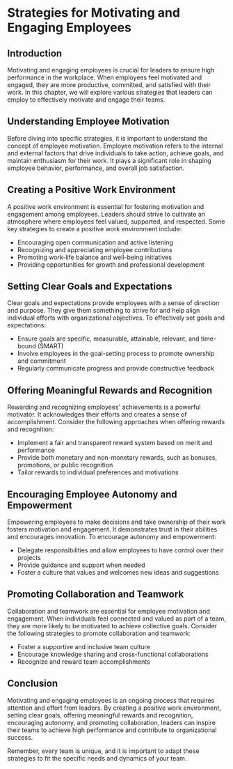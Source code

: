 Strategies for Motivating and Engaging Employees
==============================================================================================

Introduction
------------

Motivating and engaging employees is crucial for leaders to ensure high performance in the workplace. When employees feel motivated and engaged, they are more productive, committed, and satisfied with their work. In this chapter, we will explore various strategies that leaders can employ to effectively motivate and engage their teams.

Understanding Employee Motivation
---------------------------------

Before diving into specific strategies, it is important to understand the concept of employee motivation. Employee motivation refers to the internal and external factors that drive individuals to take action, achieve goals, and maintain enthusiasm for their work. It plays a significant role in shaping employee behavior, performance, and overall job satisfaction.

Creating a Positive Work Environment
------------------------------------

A positive work environment is essential for fostering motivation and engagement among employees. Leaders should strive to cultivate an atmosphere where employees feel valued, supported, and respected. Some key strategies to create a positive work environment include:

* Encouraging open communication and active listening
* Recognizing and appreciating employee contributions
* Promoting work-life balance and well-being initiatives
* Providing opportunities for growth and professional development

Setting Clear Goals and Expectations
------------------------------------

Clear goals and expectations provide employees with a sense of direction and purpose. They give them something to strive for and help align individual efforts with organizational objectives. To effectively set goals and expectations:

* Ensure goals are specific, measurable, attainable, relevant, and time-bound (SMART)
* Involve employees in the goal-setting process to promote ownership and commitment
* Regularly communicate progress and provide constructive feedback

Offering Meaningful Rewards and Recognition
-------------------------------------------

Rewarding and recognizing employees' achievements is a powerful motivator. It acknowledges their efforts and creates a sense of accomplishment. Consider the following approaches when offering rewards and recognition:

* Implement a fair and transparent reward system based on merit and performance
* Provide both monetary and non-monetary rewards, such as bonuses, promotions, or public recognition
* Tailor rewards to individual preferences and motivations

Encouraging Employee Autonomy and Empowerment
---------------------------------------------

Empowering employees to make decisions and take ownership of their work fosters motivation and engagement. It demonstrates trust in their abilities and encourages innovation. To encourage autonomy and empowerment:

* Delegate responsibilities and allow employees to have control over their projects
* Provide guidance and support when needed
* Foster a culture that values and welcomes new ideas and suggestions

Promoting Collaboration and Teamwork
------------------------------------

Collaboration and teamwork are essential for employee motivation and engagement. When individuals feel connected and valued as part of a team, they are more likely to be motivated to achieve collective goals. Consider the following strategies to promote collaboration and teamwork:

* Foster a supportive and inclusive team culture
* Encourage knowledge sharing and cross-functional collaborations
* Recognize and reward team accomplishments

Conclusion
----------

Motivating and engaging employees is an ongoing process that requires attention and effort from leaders. By creating a positive work environment, setting clear goals, offering meaningful rewards and recognition, encouraging autonomy, and promoting collaboration, leaders can inspire their teams to achieve high performance and contribute to organizational success.

Remember, every team is unique, and it is important to adapt these strategies to fit the specific needs and dynamics of your team.
